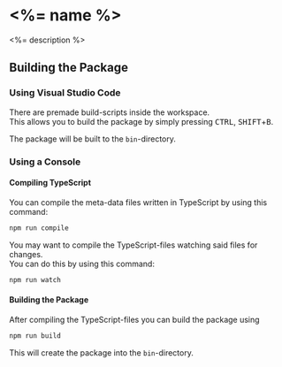 # <%= name %>
<%= description %>

## Building the Package
### Using Visual Studio Code
There are premade build-scripts inside the workspace.  
This allows you to build the package by simply pressing <kbd>CTRL</kbd>, <kbd>SHIFT</kbd>+<kbd>B</kbd>.

The package will be built to the `bin`-directory.

### Using a Console
#### Compiling TypeScript
You can compile the meta-data files written in TypeScript by using this command:

```bash
npm run compile
```

You may want to compile the TypeScript-files watching said files for changes.  
You can do this by using this command:

```bash
npm run watch
```

#### Building the Package
After compiling the TypeScript-files you can build the package using

```bash
npm run build
```

This will create the package into the `bin`-directory.